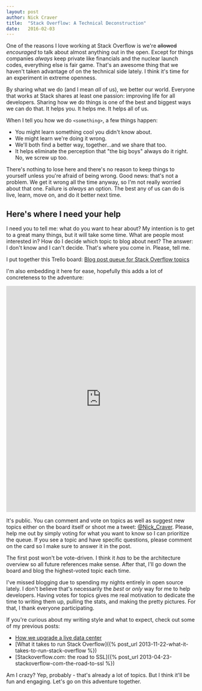 ```yaml
---
layout: post
author: Nick Craver
title:  "Stack Overflow: A Technical Deconstruction"
date:   2016-02-03
---
```

One of the reasons I love working at Stack Overflow is we're <s>allowed</s> *encouraged* to talk about almost anything out in the open. Except for things companies *always* keep private like financials and the nuclear launch codes, everything else is fair game. That's an awesome thing that we haven't taken advantage of on the technical side lately. I think it's time for an experiment in extreme openness.

By sharing what we do (and I mean *all* of us), we better our world. Everyone that works at Stack shares at least one passion: improving life for all developers. Sharing how we do things is one of the best and biggest ways we can do that. It helps you. It helps me. It helps all of us.

When I tell you how we do `<something>`, a few things happen:

- You might learn something cool you didn't know about.
- We might learn we're doing it wrong.
- We'll both find a better way, together...and we share that too.
- It helps eliminate the perception that "the big boys" always do it right. No, we screw up too.

There's nothing to lose here and there's no reason to keep things to yourself unless you're afraid of being wrong. Good news: that's not a problem. We get it wrong all the time anyway, so I'm not really worried about that one. Failure is *always* an option. The best any of us can do is live, learn, move on, and do it better next time.

## Here's where I need your help
I need you to tell me: what do you want to hear about? My intention is to get to a great many things, but it will take some time. What are people most interested in? How do I decide which topic to blog about next? The answer: I don't know and I can't decide. That's where you come in. Please, tell me.

I put together this Trello board: [Blog post queue for Stack Overflow topics](https://trello.com/b/0zgQjktX/blog-post-queue-for-stack-overflow-topics)

I'm also embedding it here for ease, hopefully this adds a lot of concreteness to the adventure:
<iframe src="https://trello.com/b/0zgQjktX.html" frameBorder="0" width="100%" height="600"></iframe>

It's public. You can comment and vote on topics as well as suggest new topics either on the board itself or shoot me a tweet: [@Nick_Craver](https://twitter.com/Nick_Craver). Please, help me out by simply voting for what you want to know so I can prioritize the queue. If you see a topic and have specific questions, please comment on the card so I make sure to answer it in the post.

The first post won't be vote-driven. I think it *has* to be the architecture overview so all future references make sense. After that, I'll go down the board and blog the highest-voted topic each time.

I've missed blogging due to spending my nights entirely in open source lately. I don't believe that's necessarily the *best* or *only* way for me to help developers. Having votes for topics gives me real motivation to dedicate the time to writing them up, pulling the stats, and making the pretty pictures. For that, I thank everyone participating.

If you're curious about my writing style and what to expect, check out some of my previous posts:

- [How we upgrade a live data center](http://blog.serverfault.com/2015/03/05/how-we-upgrade-a-live-data-center/)
- [What it takes to run Stack Overflow]({% post_url 2013-11-22-what-it-takes-to-run-stack-overflow %})
- [Stackoverflow.com: the road to SSL]({% post_url 2013-04-23-stackoverflow-com-the-road-to-ssl %})

Am I crazy? Yep, probably - that's already a lot of topics. But I think it'll be fun and engaging. Let's go on this adventure together.